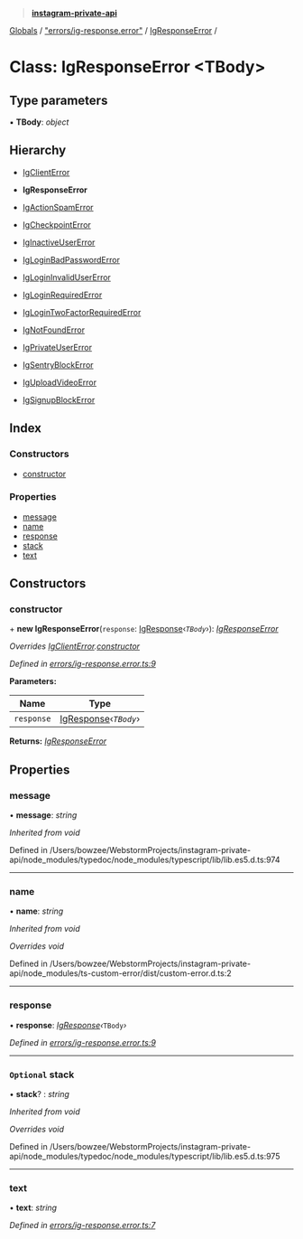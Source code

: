 > **[instagram-private-api](../README.md)**

[Globals](../README.md) / ["errors/ig-response.error"](../modules/_errors_ig_response_error_.md) / [IgResponseError](_errors_ig_response_error_.igresponseerror.md) /

# Class: IgResponseError <**TBody**>

## Type parameters

▪ **TBody**: *object*

## Hierarchy

  * [IgClientError](_errors_ig_client_error_.igclienterror.md)

  * **IgResponseError**

  * [IgActionSpamError](_errors_ig_action_spam_error_.igactionspamerror.md)

  * [IgCheckpointError](_errors_ig_checkpoint_error_.igcheckpointerror.md)

  * [IgInactiveUserError](_errors_ig_inactive_user_error_.iginactiveusererror.md)

  * [IgLoginBadPasswordError](_errors_ig_login_bad_password_error_.igloginbadpassworderror.md)

  * [IgLoginInvalidUserError](_errors_ig_login_invalid_user_error_.iglogininvalidusererror.md)

  * [IgLoginRequiredError](_errors_ig_login_required_error_.igloginrequirederror.md)

  * [IgLoginTwoFactorRequiredError](_errors_ig_login_two_factor_required_error_.iglogintwofactorrequirederror.md)

  * [IgNotFoundError](_errors_ig_not_found_error_.ignotfounderror.md)

  * [IgPrivateUserError](_errors_ig_private_user_error_.igprivateusererror.md)

  * [IgSentryBlockError](_errors_ig_sentry_block_error_.igsentryblockerror.md)

  * [IgUploadVideoError](_errors_ig_upload_video_error_.iguploadvideoerror.md)

  * [IgSignupBlockError](_errors_ig_signup_block_error_.igsignupblockerror.md)

## Index

### Constructors

* [constructor](_errors_ig_response_error_.igresponseerror.md#constructor)

### Properties

* [message](_errors_ig_response_error_.igresponseerror.md#message)
* [name](_errors_ig_response_error_.igresponseerror.md#name)
* [response](_errors_ig_response_error_.igresponseerror.md#response)
* [stack](_errors_ig_response_error_.igresponseerror.md#optional-stack)
* [text](_errors_ig_response_error_.igresponseerror.md#text)

## Constructors

###  constructor

\+ **new IgResponseError**(`response`: [IgResponse](../modules/_types_common_types_.md#igresponse)‹*`TBody`*›): *[IgResponseError](_errors_ig_response_error_.igresponseerror.md)*

*Overrides [IgClientError](_errors_ig_client_error_.igclienterror.md).[constructor](_errors_ig_client_error_.igclienterror.md#constructor)*

*Defined in [errors/ig-response.error.ts:9](https://github.com/dilame/instagram-private-api/blob/173bc62/src/errors/ig-response.error.ts#L9)*

**Parameters:**

Name | Type |
------ | ------ |
`response` | [IgResponse](../modules/_types_common_types_.md#igresponse)‹*`TBody`*› |

**Returns:** *[IgResponseError](_errors_ig_response_error_.igresponseerror.md)*

## Properties

###  message

• **message**: *string*

*Inherited from void*

Defined in /Users/bowzee/WebstormProjects/instagram-private-api/node_modules/typedoc/node_modules/typescript/lib/lib.es5.d.ts:974

___

###  name

• **name**: *string*

*Inherited from void*

*Overrides void*

Defined in /Users/bowzee/WebstormProjects/instagram-private-api/node_modules/ts-custom-error/dist/custom-error.d.ts:2

___

###  response

• **response**: *[IgResponse](../modules/_types_common_types_.md#igresponse)‹*`TBody`*›*

*Defined in [errors/ig-response.error.ts:9](https://github.com/dilame/instagram-private-api/blob/173bc62/src/errors/ig-response.error.ts#L9)*

___

### `Optional` stack

• **stack**? : *string*

*Inherited from void*

*Overrides void*

Defined in /Users/bowzee/WebstormProjects/instagram-private-api/node_modules/typedoc/node_modules/typescript/lib/lib.es5.d.ts:975

___

###  text

• **text**: *string*

*Defined in [errors/ig-response.error.ts:7](https://github.com/dilame/instagram-private-api/blob/173bc62/src/errors/ig-response.error.ts#L7)*